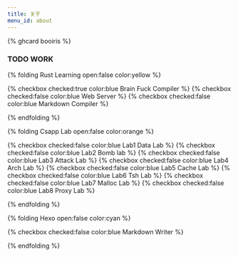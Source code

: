 ```yaml
---
title: 关于
menu_id: about
---
```


{% ghcard booiris %}

### TODO WORK

{% folding  Rust Learning open:false color:yellow  %}

{% checkbox checked:true color:blue Brain Fuck Compiler %}
{% checkbox checked:false color:blue Web Server %}
{% checkbox checked:false color:blue Markdown Compiler %}

{% endfolding %}



{% folding  Csapp Lab open:false color:orange  %}

{% checkbox checked:false color:blue Lab1 Data Lab %}
{% checkbox checked:false color:blue Lab2 Bomb lab %}
{% checkbox checked:false color:blue Lab3 Attack Lab %}
{% checkbox checked:false color:blue Lab4 Arch Lab %}
{% checkbox checked:false color:blue Lab5 Cache Lab %}
{% checkbox checked:false color:blue Lab6 Tsh Lab %}
{% checkbox checked:false color:blue Lab7 Malloc Lab %}
{% checkbox checked:false color:blue Lab8 Proxy Lab %}

{% endfolding %}

{% folding  Hexo open:false color:cyan  %}

{% checkbox checked:false color:blue Markdown Writer %}

{% endfolding %}


